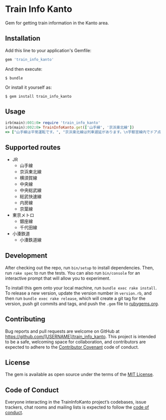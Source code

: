# Train Info Kanto

Gem for getting train information in the Kanto area.

## Installation

Add this line to your application's Gemfile:

```ruby
gem 'train_info_kanto'
```

And then execute:

    $ bundle

Or install it yourself as:

    $ gem install train_info_kanto

## Usage

```ruby
irb(main):001:0> require 'train_info_kanto'
irb(main):002:0> TrainInfoKanto.get(['山手線', '京浜東北線'])
=> ["山手線は平常運転です。", "京浜東北線は列車遅延があります。\n宇都宮線内でドア点検を行った影響で、一部列車に遅れが出ています。 （9月21日 16時45分掲載）\nhttps://transit.yahoo.co.jp/traininfo/detail/22/0/"]
```

## Supported routes

- JR
  - 山手線
  - 京浜東北線
  - 横須賀線
  - 中央線
  - 中央総武線
  - 総武快速線
  - 内房線
  - 京葉線
- 東京メトロ
  - 銀座線
  - 千代田線
- 小湊鉄道
  - 小湊鉄道線

## Development

After checking out the repo, run `bin/setup` to install dependencies. Then, run `rake spec` to run the tests. You can also run `bin/console` for an interactive prompt that will allow you to experiment.

To install this gem onto your local machine, run `bundle exec rake install`. To release a new version, update the version number in `version.rb`, and then run `bundle exec rake release`, which will create a git tag for the version, push git commits and tags, and push the `.gem` file to [rubygems.org](https://rubygems.org).

## Contributing

Bug reports and pull requests are welcome on GitHub at https://github.com/[USERNAME]/train_info_kanto. This project is intended to be a safe, welcoming space for collaboration, and contributors are expected to adhere to the [Contributor Covenant](http://contributor-covenant.org) code of conduct.

## License

The gem is available as open source under the terms of the [MIT License](https://opensource.org/licenses/MIT).

## Code of Conduct

Everyone interacting in the TrainInfoKanto project’s codebases, issue trackers, chat rooms and mailing lists is expected to follow the [code of conduct](https://github.com/[USERNAME]/train_info_kanto/blob/master/CODE_OF_CONDUCT.md).
